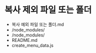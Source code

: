 # 복사 제외 파일 또는 폴더
- 복사 예외 파일 또는 폴더.md
- /node_modules/
- /node_modules/
- README.md
- create_menu_data.js
